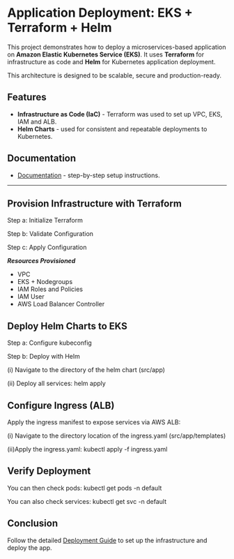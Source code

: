 # Application Deployment: EKS + Terraform + Helm

This project demonstrates how to deploy a microservices-based application on **Amazon Elastic Kubernetes Service (EKS)**. It uses **Terraform** for infrastructure as code and **Helm** for Kubernetes application deployment.

This architecture is designed to be scalable, secure and production-ready.

## Features

- **Infrastructure as Code (IaC)** - Terraform was used to set up VPC, EKS, IAM and ALB.
- **Helm Charts** - used for consistent and repeatable deployments to Kubernetes.

## Documentation

- [Documentation](./documentation/) - step-by-step setup instructions.

---

## Provision Infrastructure with Terraform

Step a: Initialize Terraform

Step b: Validate Configuration

Step c: Apply Configuration

**_Resources Provisioned_**

- VPC
- EKS + Nodegroups
- IAM Roles and Policies
- IAM User
- AWS Load Balancer Controller

## Deploy Helm Charts to EKS

Step a: Configure kubeconfig

Step b: Deploy with Helm

(i) Navigate to the directory of the helm chart (src/app)

(ii) Deploy all services: helm apply

## Configure Ingress (ALB)

Apply the ingress manifest to expose services via AWS ALB:

(i) Navigate to the directory location of the ingress.yaml (src/app/templates)

(ii)Apply the ingress.yaml: kubectl apply -f ingress.yaml

## Verify Deployment

You can then check pods: kubectl get pods -n default

You can also check services: kubectl get svc -n default

## Conclusion

Follow the detailed [Deployment Guide](./documentation/) to set up the infrastructure and deploy the app.
